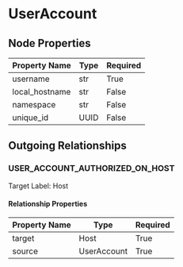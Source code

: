 
# UserAccount

## Node Properties

| Property Name | Type | Required |
| ------------- | ---- | -------- |
| username | str | True |
| local_hostname | str | False |
| namespace | str | False |
| unique_id | UUID | False |


## Outgoing Relationships

### USER_ACCOUNT_AUTHORIZED_ON_HOST

Target Label: Host

#### Relationship Properties

| Property Name | Type | Required |
| ------------- | ---- | -------- |
| target | Host | True |
| source | UserAccount | True |



